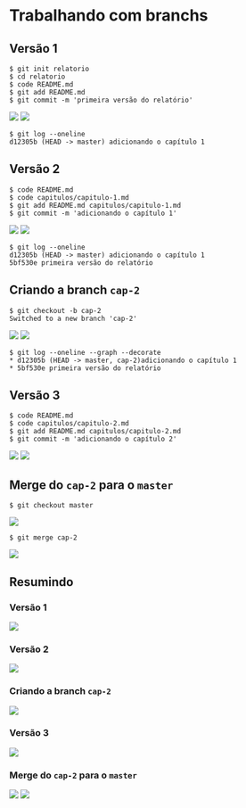 # Trabalhando com branchs

## Versão 1

```
$ git init relatorio
$ cd relatorio
$ code README.md
$ git add README.md
$ git commit -m 'primeira versão do relatório'
```

![](img/v1-4-git-commit-tree-refs.png)
![](img/v1-4-git-commit-refs.png)

```
$ git log --oneline
d12305b (HEAD -> master) adicionando o capítulo 1
```

## Versão 2

```
$ code README.md
$ code capitulos/capitulo-1.md
$ git add README.md capitulos/capitulo-1.md
$ git commit -m 'adicionando o capítulo 1'
```

![](img/v2-3-git-commit-tree-refs.png)
![](img/v2-3-git-commit-refs.png)

```
$ git log --oneline
d12305b (HEAD -> master) adicionando o capítulo 1
5bf530e primeira versão do relatório
```

## Criando a branch `cap-2`

```
$ git checkout -b cap-2
Switched to a new branch 'cap-2'
```

![](img/b1-git-branch-cap-2-tree-refs.png)
![](img/b1-git-branch-cap-2-refs.png)

```
$ git log --oneline --graph --decorate
* d12305b (HEAD -> master, cap-2)adicionando o capítulo 1
* 5bf530e primeira versão do relatório
```

## Versão 3

```
$ code README.md
$ code capitulos/capitulo-2.md
$ git add README.md capitulos/capitulo-2.md
$ git commit -m 'adicionando o capítulo 2'
```

![](img/v3-3-git-commit-tree-refs.png)
![](img/v3-3-git-commit-refs.png)

## Merge do `cap-2` para o `master`

```
$ git checkout master
```

![](img/b2-git-branch-master-tree.png)

```
$ git merge cap-2
```

![](img/m1-git-merge-tree-refs.png)

## Resumindo

### Versão 1

![](img/v1-4-git-commit-tree-snapshot.png)<br>

### Versão 2

![](img/v2-3-git-commit-tree-snapshot.png)

### Criando a branch `cap-2`

![](img/b1-git-branch-cap-2-tree-snapshot.png)

### Versão 3

![](img/v3-3-git-commit-tree-snapshot.png)

### Merge do `cap-2` para o `master`

![](img/b2-git-branch-master-tree-snapshot.png)
![](img/m1-git-merge-tree-snapshot.png)